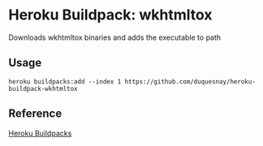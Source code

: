 # Heroku Buildpack: wkhtmltox

Downloads wkhtmltox binaries and adds the executable to path

## Usage

```
heroku buildpacks:add --index 1 https://github.com/duquesnay/heroku-buildpack-wkhtmltox
```

## Reference

[Heroku Buildpacks](https://devcenter.heroku.com/articles/buildpacks)
